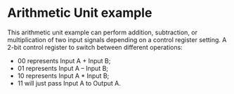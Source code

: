 # Arithmetic Unit example

This arithmetic unit example can perform addition, subtraction, or multiplication of two input signals depending on a control register setting. A 2-bit control register to switch between different operations:
- 00 represents Input A + Input B;
- 01 represents Input A – Input B;
- 10 represents Input A * Input B;
- 11 will just pass Input A to Output A.

